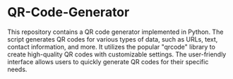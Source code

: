 # QR-Code-Generator

This repository contains a QR code generator implemented in Python. The script generates QR codes for various types of data, such as URLs, text, contact information, and more. It utilizes the popular "qrcode" library to create high-quality QR codes with customizable settings. The user-friendly interface allows users to quickly generate QR codes for their specific needs.

